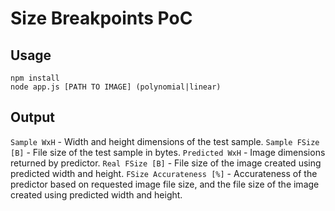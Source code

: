 # Size Breakpoints PoC

## Usage

```
npm install
node app.js [PATH TO IMAGE] (polynomial|linear)
```

## Output

`Sample WxH` - Width and height dimensions of the test sample.
`Sample FSize [B]` - File size of the test sample in bytes.
`Predicted WxH` - Image dimensions returned by predictor.
`Real FSize [B]` - File size of the image created using predicted width and height.
`FSize Accurateness [%]` - Accurateness of the predictor based on requested image file size, and
the file size of the image created using predicted width and height.


